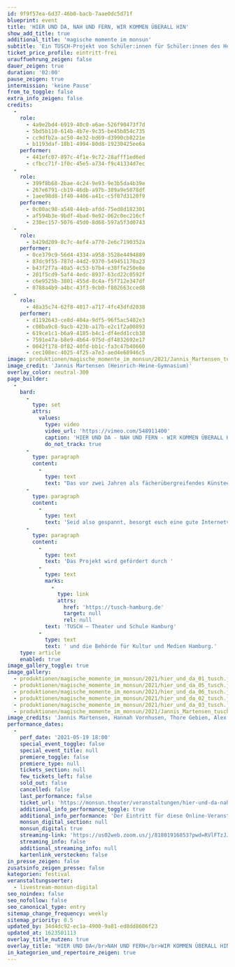```yaml
---
id: 9f9f57ea-6d37-46b0-bacb-7aae0dc5d71f
blueprint: event
title: 'HIER UND DA, NAH UND FERN, WIR KOMMEN ÜBERALL HIN'
show_add_title: true
additional_title: 'magische momente im monsun'
subtitle: 'Ein TUSCH-Projekt von Schüler:innen für Schüler:innen des Heinrich-Heine-Gymnasiums und des Gymnasiums Othmarschen'
ticket_price_profile: eintritt-frei
urauffuehrung_zeigen: false
dauer_zeigen: true
duration: '02:00'
pause_zeigen: true
intermission: 'keine Pause'
from_to_toggle: false
extra_info_zeigen: false
credits:
  -
    role:
      - 4a9e2bd4-6919-40c0-a6ae-526f90473f7d
      - 5bd5b110-614b-4b7e-9c35-be45b854c735
      - cc9dfb2a-ac50-4e32-bd69-d3990cb8221e
      - b1193daf-18b1-4994-80d8-19230425ee6a
    performer:
      - 441efc07-897c-4f1e-9c72-28afff1ed6ed
      - cfbcc71f-1f0c-45e5-a734-f9c41334d7ec
  -
    role:
      - 399f8b68-2bae-4c24-9e93-9e3b5da4b39e
      - 267e6791-cb19-46db-a97b-389a9e5078df
      - 1aee98d8-1f40-4406-a41c-c5f07d3120f9
    performer:
      - 0c00ac98-a548-44eb-afdd-75ed8d182301
      - af594b3e-9bdf-4bad-9e92-062c0ec216cf
      - 230ec157-5076-45d0-8d68-597a5f3d0743
  -
    role:
      - b429d209-8c7c-4ef4-a770-2e6c7190352a
    performer:
      - 0ce379c9-56d4-4334-a958-3528e4494889
      - 87dc9f55-787d-44d2-9370-549451170a23
      - b43f2f7a-40a5-4c53-b7b4-e38ffe250e8e
      - 201f5cd9-5af4-4edc-8937-63cd22c0592f
      - c6e9525b-3801-455d-8c4a-f5f712e347df
      - 0788a4b9-a4bc-43f3-9cb0-f802663cced8
  -
    role:
      - 48a35c74-62f8-4017-a717-4fc43dfd2038
    performer:
      - d1192643-ce8d-404a-9df5-96f5ac5402e3
      - c08ba9c8-9acb-423b-a17b-e2c1f2a00893
      - 619ce1c1-b6a9-4185-b4c1-df4edd1ccb38
      - 7591e47a-b8e9-4b64-975d-df4832692e17
      - 0042f178-0f82-40fd-bb1c-fa3c47b40660
      - cec108ec-4025-4f25-a7e3-aed4e68946c5
image: produktionen/magische_momente_im_monsun/2021/Jannis_Martensen_tusch_cover.jpg
image_credit: 'Jannis Martensen (Heinrich-Heine-Gymnasium)'
overlay_color: neutral-300
page_builder:
  -
    bard:
      -
        type: set
        attrs:
          values:
            type: video
            video_url: 'https://vimeo.com/548911400'
            caption: 'HIER UND DA - NAH UND FERN - WIR KOMMEN ÜBERALL HIN (Teaser Gymnasium Othmarschen)'
            do_not_track: true
      -
        type: paragraph
        content:
          -
            type: text
            text: "Das vor zwei Jahren als fächerübergreifendes Künsteevent gegründete Mini-Festival „magische momente im monsun“ von Schüler:innen für Schüler:innen gemeinsam mit der langjährigen Kooperations-Schule des monsun.theaters dem Gymnasium Othmarschen breitet sich aus. Die TUSCH-Partnerschule des monsun.theaters das Heinrich-Heine-Gymnasium macht mit. Schüler:innen bewegen sich mit einer geballten Ladung Kunst, Theater, Performance, Musik hybrid zwischen Othmarschen, Ottensen und Poppenbüttel. Live-Stream, Zoom, Mozilla Hub und noch vieles mehr…. Sie geben einen Einblick in das Hier und Jetzt, blicken zurück, betrachten ihre Umgebung und finden sich wieder selbst HIER UND DA, NAH UND FERN, WIR KOMMEN ÜBERALL HIN.\_"
      -
        type: paragraph
        content:
          -
            type: text
            text: 'Seid also gespannt, besorgt euch eine gute Internetverbindung und vor allem seid dabei!!! Better will come…'
      -
        type: paragraph
        content:
          -
            type: text
            text: 'Das Projekt wird gefördert durch '
          -
            type: text
            marks:
              -
                type: link
                attrs:
                  href: 'https://tusch-hamburg.de'
                  target: null
                  rel: null
            text: 'TUSCH – Theater und Schule Hamburg'
          -
            type: text
            text: ' und die Behörde für Kultur und Medien Hamburg.'
    type: article
    enabled: true
image_gallery_toggle: true
image_gallery:
  - produktionen/magische_momente_im_monsun/2021/hier_und_da_01_tusch.jpg
  - produktionen/magische_momente_im_monsun/2021/hier_und_da_05_tusch.jpg
  - produktionen/magische_momente_im_monsun/2021/hier_und_da_06_tusch.jpg
  - produktionen/magische_momente_im_monsun/2021/hier_und_da_02_tusch.jpg
  - produktionen/magische_momente_im_monsun/2021/hier_und_da_03_tusch.jpg
  - produktionen/magische_momente_im_monsun/2021/Jannis_Martensen_tusch_cover.jpg
image_credits: 'Jannis Martensen, Hannah Vornhusen, Thore Gebien, Alex Kozlowski'
performance_dates:
  -
    perf_date: '2021-05-19 18:00'
    special_event_toggle: false
    special_event_title: null
    premiere_toggle: false
    premiere_type: null
    tickets_section: null
    few_tickets_left: false
    sold_out: false
    cancelled: false
    last_performance: false
    ticket_url: 'https://monsun.theater/veranstaltungen/hier-und-da-nah-und-fern'
    additional_info_performance_toggle: true
    additional_info_performance: 'Der Eintritt für diese Online-Veranstaltung ist frei. Bitte benutzen Sie den STREAMING-LINK, um an der Vorstellung teilzunehmen.'
    monsun_digital_section: null
    monsun_digital: true
    streaming-link: 'https://us02web.zoom.us/j/81801916853?pwd=RVlFTzJJQWVCR056Z1hISTNlM0oxdz09'
    streaming_info: false
    additional_streaming_info: null
    kartenlink_verstecken: false
in_presse_zeigen: false
zusatsinfo_zeigen_presse: false
kategorien: festival
veranstaltungsoerter:
  - livestream-monsun-digital
seo_noindex: false
seo_nofollow: false
seo_canonical_type: entry
sitemap_change_frequency: weekly
sitemap_priority: 0.5
updated_by: 34d4dc92-ec1a-4900-9a81-ed8dd8606f23
updated_at: 1623501113
overlay_title_nutzen: true
overlay_title: 'HIER UND DA</br>NAH UND FERN</br>WIR KOMMEN ÜBERALL HIN'
in_kategorien_und_repertoire_zeigen: true
---
```

